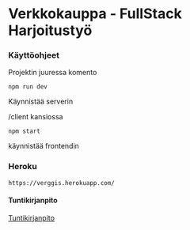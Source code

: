 # Verkkokauppa - FullStack Harjoitustyö

### Käyttöohjeet
Projektin juuressa komento
```
npm run dev
```
Käynnistää serverin

/client kansiossa 
```
npm start
```
käynnistää frontendin

### Heroku

```
https://verggis.herokuapp.com/
```

#### Tuntikirjanpito
[Tuntikirjanpito](https://github.com/Vekkumasa/Verkkokauppa/blob/master/Dokumentaatio/tuntikirjanpito.md)
